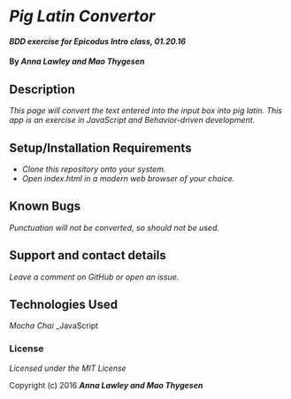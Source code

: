 # _Pig Latin Convertor_

#### _BDD exercise for Epicodus Intro class, 01.20.16_

#### By _**Anna Lawley and Mao Thygesen**_

## Description

_This page will convert the text entered into the input box into pig latin. This app is an exercise in JavaScript and Behavior-driven development._

## Setup/Installation Requirements

* _Clone this repository onto your system._
* _Open index.html in a modern web browser of your choice._

## Known Bugs

_Punctuation will not be converted, so should not be used._

## Support and contact details

_Leave a comment on GitHub or open an issue._

## Technologies Used

_Mocha_
_Chai_
_JavaScript


### License

*Licensed under the MIT License*

Copyright (c) 2016 **_Anna Lawley and Mao Thygesen_**
